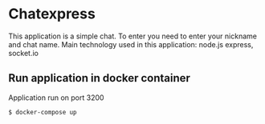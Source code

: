 # Chatexpress
This application is a simple chat. To enter you need to enter your nickname and chat name.
Main technology used in this application: node.js express, socket.io

## Run application in docker container
Application run on port 3200
```sh
$ docker-compose up
```


